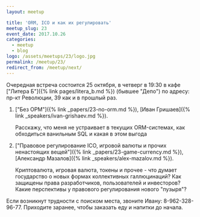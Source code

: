 ```yaml
---
layout: meetup

title: 'ORM, ICO и как их регулировать'
meetup_slug: 23
event_date: 2017.10.26
categories:
  - meetup
  - blog
logo: /assets/meetups/23/logo.jpg
permalink: /meetup/23/
redirect_from: /meetup/next/
---
```


Очередная встреча состоится 25 октября, в четверг в 19:30 в
кафе ["Литера Б"]({% link pages/litera_b.md %}) (бывшее "Депо") по адресу: пр-кт
Революции, 39 как и в прошлый раз.


1. ["Без ОРМ"]({% link _papers/23-no-orm.md %}), [Иван Гришаев]({% link _speakers/ivan-grishaev.md %}).

   Расскажу, что меня не устраивает в текущих ORM-системах, как обходиться
   ванильным SQL и какая в этом выгода
 

2. ["Правовое регулирование ICO, игровой валюты и прочих ненастоящих вещей"]({% link _papers/23-game-currency.md %}), [Александр Мазалов]({% link _speakers/alex-mazalov.md %}).

   Криптовалюта, игровая валюта, токены и прочее - что думает государство о
   новых формах коллективных галлюцинаций? Как защищены права разработчиков,
   пользователей и инвесторов? Какие перспективы у правового регулирования
   нового "пузыря"?

Если возникнут трудности с поиском места, звоните Ивану: 8-962-328-96-77.
Приходите заранее, чтобы заказать еду и напитки до начала.
